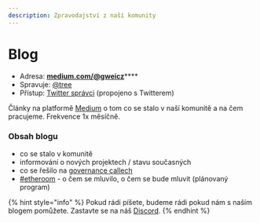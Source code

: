 ```yaml
---
description: Zpravodajství z naší komunity
---
```


# Blog

* Adresa: [**medium.com/@gweicz**](https://medium.com/@gweicz)\*\*\*\*
* Spravuje: [@tree](https://forum.gwei.cz/u/tree)
* Přístup: [Twitter správci](twitter.md) \(propojeno s Twitterem\)

Články na platformě [Medium](https://medium.com/) o tom co se stalo v naší komunitě a na čem pracujeme. Frekvence 1x měsíčně.

### Obsah blogu

* co se stalo v komunitě
* informování o nových projektech / stavu současných
* co se řešilo na [governance callech](../governance-call/)
* [\#etheroom](../projekty/etheroom/) - o čem se mluvilo, o čem se bude mluvit \(plánovaný program\)

{% hint style="info" %}
Pokud rádi píšete, budeme rádi pokud nám s naším blogem pomůžete. Zastavte se na náš [Discord](discord.md).
{% endhint %}

